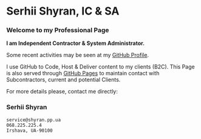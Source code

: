 # Serhii Shyran, IC & SA

### Welcome to my Professional Page

**I am Independent Contractor & System Administrator.**

Some recent activities may be seen at my [GitHub Profile](https://github.com/sshyran).

I use GitHub to Code, Host & Deliver content to my clients (B2C). 
This Page is also served through [GitHub Pages](https://shyran-systems.github.io/www.shyran.pp.ua/) to maintain contact with Subcontractors, current and potential Clients.

For more details please, contact me directly: 

### Serhii Shyran
```
service@shyran.pp.ua
068.225.225.4
Irshava, UA-90100
```
